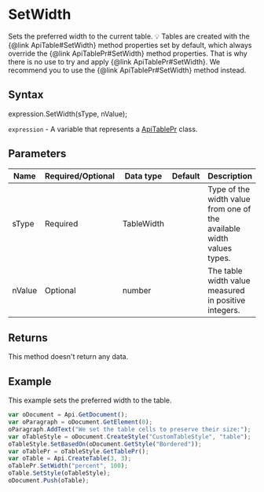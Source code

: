 # SetWidth

Sets the preferred width to the current table.💡 Tables are created with the {@link ApiTable#SetWidth} method properties set by default, which always override the {@link ApiTablePr#SetWidth} method properties. That is why there is no use to try and apply {@link ApiTablePr#SetWidth}. We recommend you to use the  {@link ApiTablePr#SetWidth} method instead.

## Syntax

expression.SetWidth(sType, nValue);

`expression` - A variable that represents a [ApiTablePr](../ApiTablePr.md) class.

## Parameters

| **Name** | **Required/Optional** | **Data type** | **Default** | **Description** |
| ------------- | ------------- | ------------- | ------------- | ------------- |
| sType | Required | TableWidth |  | Type of the width value from one of the available width values types. |
| nValue | Optional | number |  | The table width value measured in positive integers. |

## Returns

This method doesn't return any data.

## Example

This example sets the preferred width to the table.

```javascript
var oDocument = Api.GetDocument();
var oParagraph = oDocument.GetElement(0);
oParagraph.AddText("We set the table cells to preserve their size:");
var oTableStyle = oDocument.CreateStyle("CustomTableStyle", "table");
oTableStyle.SetBasedOn(oDocument.GetStyle("Bordered"));
var oTablePr = oTableStyle.GetTablePr();
var oTable = Api.CreateTable(3, 3);
oTablePr.SetWidth("percent", 100);
oTable.SetStyle(oTableStyle);
oDocument.Push(oTable);
```

